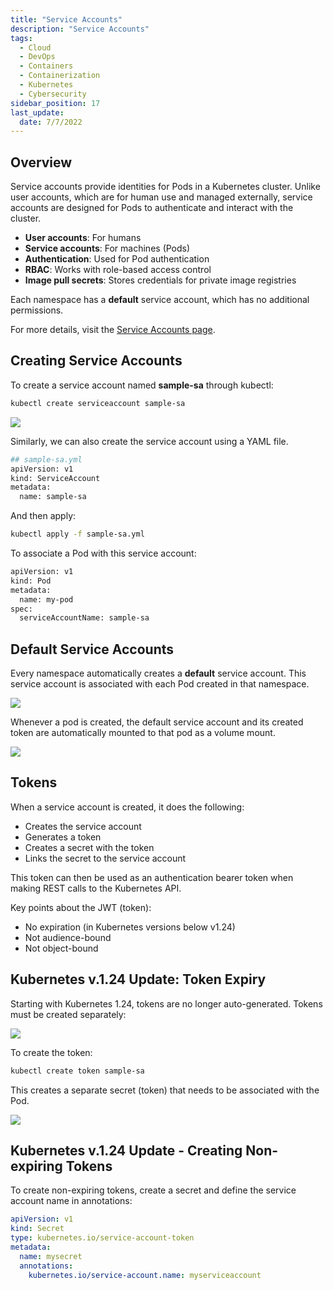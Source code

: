 ```yaml
---
title: "Service Accounts"
description: "Service Accounts"
tags: 
  - Cloud
  - DevOps
  - Containers
  - Containerization
  - Kubernetes
  - Cybersecurity
sidebar_position: 17
last_update:
  date: 7/7/2022
---
```




## Overview

Service accounts provide identities for Pods in a Kubernetes cluster. Unlike user accounts, which are for human use and managed externally, service accounts are designed for Pods to authenticate and interact with the cluster.

- **User accounts**: For humans
- **Service accounts**: For machines (Pods)
- **Authentication**: Used for Pod authentication
- **RBAC**: Works with role-based access control
- **Image pull secrets**: Stores credentials for private image registries

Each namespace has a **default** service account, which has no additional permissions.

For more details, visit the [Service Accounts page](https://kubernetes.io/docs/reference/access-authn-authz/service-accounts-admin/).

## Creating Service Accounts 

To create a service account named **sample-sa** through kubectl:

```bash
kubectl create serviceaccount sample-sa 
```

<div class='img-center'>

![](/img/docs/k8s-security-create-sa-sample-sa.png)

</div>


Similarly, we can also create the service account using a YAML file. 

```bash
## sample-sa.yml
apiVersion: v1
kind: ServiceAccount
metadata:
  name: sample-sa
```

And then apply:

```bash
kubectl apply -f sample-sa.yml 
```

To associate a Pod with this service account:

```bash
apiVersion: v1
kind: Pod
metadata:
  name: my-pod
spec:
  serviceAccountName: sample-sa
```


## Default Service Accounts 

Every namespace automatically creates a **default** service account. This service account is associated with each Pod created in that namespace.

<div class='img-center'>

![](/img/docs/k8s-security-default-svc-account-created-every-namespace.png)

</div>

Whenever a pod is created, the default service account and its created token are automatically mounted to that pod as a volume mount.

<div class='img-center'>

![](/img/docs/k8sdefault-svc-accounts-auto-mounted.png)

</div>



## Tokens 

When a service account is created, it does the following:

- Creates the service account
- Generates a token
- Creates a secret with the token
- Links the secret to the service account

This token can then be used as an authentication bearer token when making REST calls to the Kubernetes API.

Key points about the JWT (token):

- No expiration (in Kubernetes versions below v1.24)
- Not audience-bound
- Not object-bound

## Kubernetes v.1.24 Update: Token Expiry 

Starting with Kubernetes 1.24, tokens are no longer auto-generated. Tokens must be created separately:

<div class='img-center'>

![](/img/docs/k8s-security-update-124.png)

</div>

To create the token:

```bash
kubectl create token sample-sa 
```

This creates a separate secret (token) that needs to be associated with the Pod.

<div class='img-center'>

![](/img/docs/k8s-security-create-separate-token.png)

</div>

## Kubernetes v.1.24 Update - Creating Non-expiring Tokens

To create non-expiring tokens, create a secret and define the service account name in annotations:

```yaml 
apiVersion: v1
kind: Secret
type: kubernetes.io/service-account-token
metadata:
  name: mysecret
  annotations:
    kubernetes.io/service-account.name: myserviceaccount
```





 

 

